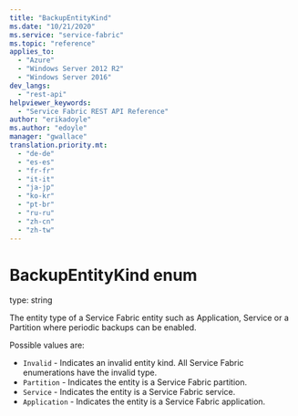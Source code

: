 ```yaml
---
title: "BackupEntityKind"
ms.date: "10/21/2020"
ms.service: "service-fabric"
ms.topic: "reference"
applies_to: 
  - "Azure"
  - "Windows Server 2012 R2"
  - "Windows Server 2016"
dev_langs: 
  - "rest-api"
helpviewer_keywords: 
  - "Service Fabric REST API Reference"
author: "erikadoyle"
ms.author: "edoyle"
manager: "gwallace"
translation.priority.mt: 
  - "de-de"
  - "es-es"
  - "fr-fr"
  - "it-it"
  - "ja-jp"
  - "ko-kr"
  - "pt-br"
  - "ru-ru"
  - "zh-cn"
  - "zh-tw"
---
```

# BackupEntityKind enum

type: string

The entity type of a Service Fabric entity such as Application, Service or a Partition where periodic backups can be enabled.


Possible values are: 

  - `Invalid` - Indicates an invalid entity kind. All Service Fabric enumerations have the invalid type.
  - `Partition` - Indicates the entity is a Service Fabric partition.
  - `Service` - Indicates the entity is a Service Fabric service.
  - `Application` - Indicates the entity is a Service Fabric application.

